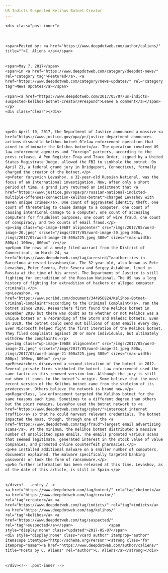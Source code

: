 ```yaml
---
US Indicts Suspected Kelihos Botnet Creator
---
```

<article class="post-listing post-19682 post type-post status-publish format-standard has-post-thumbnail hentry  tag-botnet tag-creator tag-indicts tag-kelihos tag-suspected">
    
    <div class="post-inner">
    
    
        
    <span>Posted by: <a href="https://www.deepdotweb.com/author/caliens/" title="">C. Aliens </a></span>
    
    
    <span>May 7, 2017</span>
    <span>in <a href="https://www.deepdotweb.com/category/deepdot-news/" rel="category tag">Featured</a>, <a href="https://www.deepdotweb.com/category/news-updates/" rel="category tag">News Updates</a></span>
    
    <span><a href="https://www.deepdotweb.com/2017/05/07/us-indicts-suspected-kelihos-botnet-creator/#respond">Leave a comment</a></span>
    </p>
    <div class="clear"></div>
    
    
    
    <p>On April 10, 2017, the Department of Justice announced a massive <a href="https://www.justice.gov/opa/pr/justice-department-announces-actions-dismantle-kelihos-botnet-0">law enforcement operation that aimed to eliminate the Kelihos botnet</a>. The operation involved US law enforcement agencies and “foreign” partners, according to the press release. A Pen Register Trap and Trace Order, signed by a United States Magistrate Judge, allowed the FBI to sinkhole the botnet. On April 21, a federal grand jury in Bridgeport, Connecticut, formally charged the creator of the botnet.</p>
    <p>Peter Yuryevich Levashov, a 32-year-old Russian National, was the focus of an international investigation. Now, after only a short period of time, a grand jury returned an indictment that <a href="https://www.justice.gov/opa/pr/russian-national-indicted-multiple-offenses-connection-kelihos-botnet">charged Levashov with seven unique crimes</a>. One count of aggravated identity theft; one count of threatening to cause damage to a computer; one count of causing intentional damage to a computer; one count of accessing computers for fraudulent purposes; one count of wire fraud; one count of conspiracy; and two counts of email fraud.</p>
    <p><img class="wp-image-19687 aligncenter" src="/imgs/2017/05/word-image-20.jpeg" srcset="/imgs/2017/05/word-image-20.jpeg 800w, /imgs/2017/05/word-image-20-300x225.jpeg 300w" sizes="(max-width: 800px) 100vw, 800px" /></p>
    <p>Upon the news of a newly filed warrant from the District of Connecticut, on March 24, <a href="https://www.deepdotweb.com/tag/arrested/">authorities in Barcelona arrested Levashov</a>. The 32-year-old, also known as Petr Levashov, Peter Severa, Petr Severa and Sergey Astakhov, lived in Russia at the time of his arrest. The Department of Justice is still fighting for extradition of the Russian National. The US has a long history of fighting for extradition of hackers or alleged computer criminals.</p>
    <p>Levashov, <a href="https://www.scribd.com/document/344956824/Kelihos-Botnet-Criminal-Complaint">according to the Criminal Complaint</a>, ran the botnet since 2010. Researchers first found the Kelihos botnet in December 2010 but there was doubt as to whether or not Kelihos was a unique botnet or a rebranding of the Storm and Waledac botnets. Even in 2010, the botnet could send out billions of spam emails every day. Even Microsoft helped fight the first iteration of the Kelihos botnet. They filed complaints against 20 or more individuals, but ultimately withdrew the complaints.</p>
    <p><img class="wp-image-19688 aligncenter" src="/imgs/2017/05/word-image-21.jpeg" srcset="/imgs/2017/05/word-image-21.jpeg 800w, /imgs/2017/05/word-image-21-300x225.jpeg 300w" sizes="(max-width: 800px) 100vw, 800px" /></p>
    <p>Researchers discovered a second iteration of the botnet in 2012. Several private firms sinkholed the botnet. Law enforcement used the same tactic on this renewed version too. Although the jury is still out when it comes to the botnet’s origin. Some believe that the most recent version of the Kelihos botnet came from the skeleton of its predecessor. Others believe the network is brand new.</p>
    <p>Regardless, law enforcement targeted the Kelihos botnet for the same reasons each time. Sometimes to a different degree than others but the point remains. Levashov used the botnet network to <a href="https://www.deepdotweb.com/tag/cyber/">intercept internet traffic</a> so that he could harvest relevant credentials. The botnet impacted the most, though, through one of the <a href="https://www.deepdotweb.com/tag/fraud">largest email advertising scams</a>. At the minimum, the Kelihos botnet distributed a massive number of unsolicited spam emails. The emails promoted various scans that seemed legitimate, generated interest in the stock value of value companies, and promoted online counterfeit pharmacies.</p>
    <p>He installed additional malware on a smaller number of computers, documents explained. The malware specifically targeted banking passwords or took the form of ransomware.</p>
    <p>No further information has been released at this time. Levashov, as of the date of this article, is still in Spain.</p>
    
    
    </div><!-- .entry /-->
    <a href="https://www.deepdotweb.com/tag/botnet/" rel="tag">botnet</a> <a href="https://www.deepdotweb.com/tag/creator/" rel="tag">creator</a> <a href="https://www.deepdotweb.com/tag/indicts/" rel="tag">indicts</a> <a href="https://www.deepdotweb.com/tag/kelihos/" rel="tag">kelihos</a> <a href="https://www.deepdotweb.com/tag/suspected/" rel="tag">suspected</a></span>				<span style="display:none" class="updated">2017-05-07</span>
    <div style="display:none" class="vcard author" itemprop="author" itemscope itemtype="http://schema.org/Person"><strong class="fn" itemprop="name"><a href="https://www.deepdotweb.com/author/caliens/" title="Posts by C. Aliens" rel="author">C. Aliens</a></strong></div>
    
    
    </div><!-- .post-inner -->
</article><!-- .post-listing -->

